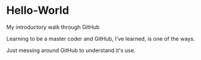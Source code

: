 # Hello-World
My introductory walk through GitHub

Learning to be a master coder and GitHub, I've learned, is one of the ways.

Just messing around GitHub to understand it's use.

